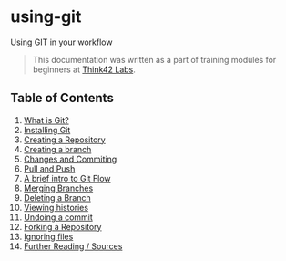 # using-git
Using GIT in your workflow

> This documentation was written as a part of training modules for beginners at [Think42 Labs](https://www.think42labs.com).

## Table of Contents
1. [What is Git?](./What-is-Git)
2. [Installing Git](./Installing-Git)
3. [Creating a Repository](./Creating-a-Repository)
4. [Creating a branch](./Creating-a-branch)
5. [Changes and Commiting](./Changes-and-Commiting)
6. [Pull and Push](./Pull-and-Push)
7. [A brief intro to Git Flow](./A-brief-intro-to-Git-Flow)
8. [Merging Branches](./Merging-Branches)
9. [Deleting a Branch](./Deleting-a-branch)
10. [Viewing histories](./Viewing-histories)
11. [Undoing a commit](./Undoing-a-commit)
12. [Forking a Repository](./Forking-a-Repository)
13. [Ignoring files](./Ignoring-files)
14. [Further Reading / Sources](./Further-Reading.md)
